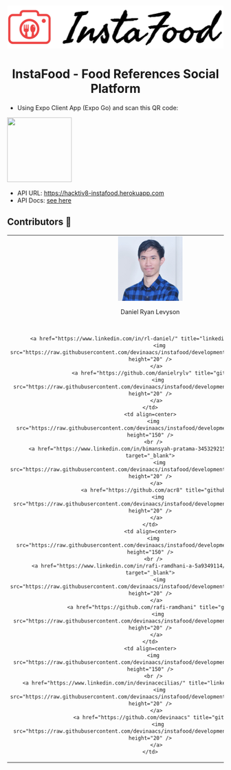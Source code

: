 <p align=center>
<img src="https://raw.githubusercontent.com/devinaacs/instafood/development/assets/logoinstafood.jpg" height="100" /> 
</p>   
<h1 align=center> InstaFood - Food References Social Platform </h1>
 
- Using Expo Client App (Expo Go) and scan this QR code:  
<img src="https://qr.expo.dev/expo-go?owner=devinaacs&slug=instafood&releaseChannel=default&host=exp.host" width="150" height="150" />
 
- API URL: https://hacktiv8-instafood.herokuapp.com 
- API Docs: [see here](api_docs.md)

<h2> Contributors 🌠 </h2>
<table>
  <tr>
    <td align=center>
      <img src="https://raw.githubusercontent.com/devinaacs/instafood/development/assets/daniel.jpg" height="150" />
      <br />
      <p align=center>Daniel Ryan Levyson</p>
      <br />

        <a href="https://www.linkedin.com/in/rl-daniel/" title="linkedin" target="_blank">
          <img src="https://raw.githubusercontent.com/devinaacs/instafood/development/assets/linkedin.png" height="20" />
        </a>
        <a href="https://github.com/danielrylv" title="github">
         <img src="https://raw.githubusercontent.com/devinaacs/instafood/development/assets/github.png" height="20" />
        </a>
    </td>
    <td align=center>
      <img src="https://raw.githubusercontent.com/devinaacs/instafood/development/assets/bima.png" height="150" />
      <br />
        <a href="https://www.linkedin.com/in/bimansyah-pratama-345329215/" title="linkedin" target="_blank">
          <img src="https://raw.githubusercontent.com/devinaacs/instafood/development/assets/linkedin.png" height="20" />
        </a>
        <a href="https://github.com/acr8" title="github">
         <img src="https://raw.githubusercontent.com/devinaacs/instafood/development/assets/github.png" height="20" />
        </a>
    </td>
    <td align=center>
      <img src="https://raw.githubusercontent.com/devinaacs/instafood/development/assets/rafi.png" height="150" />
      <br />
        <a href="https://www.linkedin.com/in/rafi-ramdhani-a-5a9349114/" title="linkedin" target="_blank">
          <img src="https://raw.githubusercontent.com/devinaacs/instafood/development/assets/linkedin.png" height="20" />
        </a>
        <a href="https://github.com/rafi-ramdhani" title="github">
         <img src="https://raw.githubusercontent.com/devinaacs/instafood/development/assets/github.png" height="20" />
        </a>
    </td>
    <td align=center>
      <img src="https://raw.githubusercontent.com/devinaacs/instafood/development/assets/devina.png" height="150" />
      <br />
        <a href="https://www.linkedin.com/in/devinacecilias/" title="linkedin" target="_blank">
          <img src="https://raw.githubusercontent.com/devinaacs/instafood/development/assets/linkedin.png" height="20" />
        </a>
        <a href="https://github.com/devinaacs" title="github">
         <img src="https://raw.githubusercontent.com/devinaacs/instafood/development/assets/github.png" height="20" />
        </a>
    </td>
  </tr> 
</table> 




